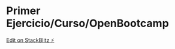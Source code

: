 # Primer Ejercicio/Curso/OpenBootcamp

[Edit on StackBlitz ⚡️](https://stackblitz.com/edit/web-platform-g8h9ss)
